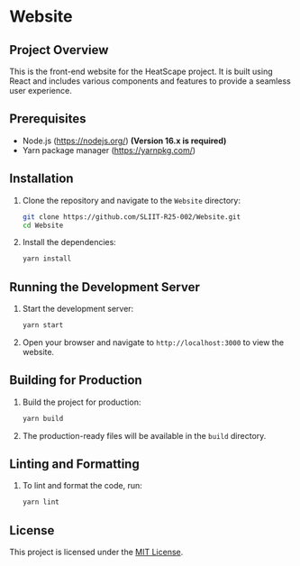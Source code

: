 # Website

## Project Overview
This is the front-end website for the HeatScape project. It is built using React and includes various components and features to provide a seamless user experience.

## Prerequisites
- Node.js (https://nodejs.org/) **(Version 16.x is required)**
- Yarn package manager (https://yarnpkg.com/)

## Installation
1. Clone the repository and navigate to the `Website` directory:
   ```bash
   git clone https://github.com/SLIIT-R25-002/Website.git
   cd Website
   ```
2. Install the dependencies:
   ```bash
   yarn install
   ```

## Running the Development Server
1. Start the development server:
   ```bash
   yarn start
   ```
2. Open your browser and navigate to `http://localhost:3000` to view the website.

## Building for Production
1. Build the project for production:
   ```bash
   yarn build
   ```
2. The production-ready files will be available in the `build` directory.

## Linting and Formatting
1. To lint and format the code, run:
   ```bash
   yarn lint
   ```

## License
This project is licensed under the [MIT License](LICENSE).